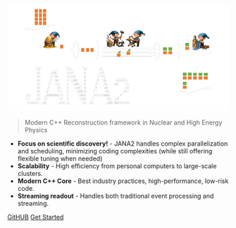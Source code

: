 <!-- _coverpage.md -->

![logo](_media/jana2-logo-diagram-reduced.png)

> Modern C++ Reconstruction framework in Nuclear and High Energy Physics



- <strong style="var(--cover-color)">Focus on scientific discovery!</strong> - JANA2 handles complex parallelization and scheduling, 
minimizing coding complexities (while still offering flexible tuning when needed)
- <strong style="var(--cover-color)">Scalability</strong> - High efficiency from personal computers to large-scale clusters.
- <strong style="var(--cover-color)">Modern C++ Core</strong> - Best industry practices, high-performance, low-risk code.
- <strong style="var(--cover-color)">Streaming readout</strong> - Handles both traditional event processing and streaming.

<a href="https://github.com/JeffersonLab/JANA2/" target="_blank">GitHUB</a>
[Get Started](#docsify)